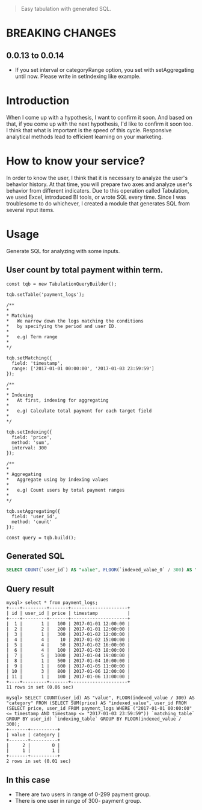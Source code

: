 > Easy tabulation with generated SQL.

# BREAKING CHANGES

## 0.0.13 to 0.0.14

- If you set interval or categoryRange option, you set with setAggregating until now. Please write in setIndexing like example.

# Introduction

When I come up with a hypothesis, I want to confirm it soon.
And based on that, if you come up with the next hypothesis, I'd like to confirm it soon too.
I think that what is important is the speed of this cycle.
Responsive analytical methods lead to efficient learning on your marketing.

# How to know your service?

In order to know the user, I think that it is necessary to analyze the user's behavior history.
At that time, you will prepare two axes and analyze user's behavior from different indicaters.
Due to this operation called Tabulation, we used Excel, introduced BI tools, or wrote SQL every time.
Since I was troublesome to do whichever, I created a module that generates SQL from several input items.

# Usage

Generate SQL for analyzing with some inputs.

## User count by total payment within term.

```es6
const tqb = new TabulationQueryBuilder();

tqb.setTable('payment_logs');

/**
*
* Matching
*   We narrow down the logs matching the conditions
*   by specifying the period and user ID.
*
*   e.g) Term range
*
*/

tqb.setMatching({
  field: 'timestamp',
  range: ['2017-01-01 00:00:00', '2017-01-03 23:59:59']
});

/**
*
* Indexing
*   At first, indexing for aggregating
*
*   e.g) Calculate total payment for each target field
*
*/

tqb.setIndexing({
  field: 'price',
  method: 'sum',
  interval: 300
});

/**
*
* Aggregating
*   Aggregate using by indexing values
*
*   e.g) Count users by total payment ranges
*
*/

tqb.setAggregating({
  field: 'user_id',
  method: 'count'
});

const query = tqb.build();
```
## Generated SQL

```sql
SELECT COUNT(`user_id`) AS "value", FLOOR(`indexed_value_0` / 300) AS "category" FROM (SELECT SUM(`indexed_value_0`) AS "indexed_value_0", `user_id` FROM (SELECT price AS "indexed_value_0", user_id FROM payment_logs WHERE ("2017-01-01 00:00:00" <= timestamp AND timestamp <= "2017-01-03 23:59:59")) `matching_table` GROUP BY `user_id`) `indexing_table` GROUP BY FLOOR(`indexed_value_0` / 300)
```

## Query result

```mysql
mysql> select * from payment_logs;
+----+---------+-------+---------------------+
| id | user_id | price | timestamp           |
+----+---------+-------+---------------------+
|  1 |       1 |   100 | 2017-01-01 12:00:00 |
|  2 |       2 |   200 | 2017-01-01 12:00:00 |
|  3 |       1 |   300 | 2017-01-02 12:00:00 |
|  4 |       4 |    10 | 2017-01-02 15:00:00 |
|  5 |       4 |    50 | 2017-01-02 16:00:00 |
|  6 |       4 |   100 | 2017-01-03 18:00:00 |
|  7 |       5 |  1000 | 2017-01-04 19:00:00 |
|  8 |       1 |   500 | 2017-01-04 10:00:00 |
|  9 |       1 |   600 | 2017-01-05 11:00:00 |
| 10 |       3 |   800 | 2017-01-06 12:00:00 |
| 11 |       1 |   100 | 2017-01-06 13:00:00 |
+----+---------+-------+---------------------+
11 rows in set (0.06 sec)

mysql> SELECT COUNT(user_id) AS "value", FLOOR(indexed_value / 300) AS "category" FROM (SELECT SUM(price) AS "indexed_value", user_id FROM (SELECT price, user_id FROM payment_logs WHERE ("2017-01-01 00:00:00" <= timestamp AND timestamp <= "2017-01-03 23:59:59")) `matching_table` GROUP BY user_id) `indexing_table` GROUP BY FLOOR(indexed_value / 300);
+-------+----------+
| value | category |
+-------+----------+
|     2 |        0 |
|     1 |        1 |
+-------+----------+
2 rows in set (0.01 sec)
```

## In this case

- There are two users in range of 0-299 payment group.
- There is one user in range of 300- payment group.
